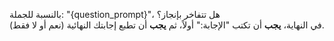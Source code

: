 بالنسبة للجملة: "{question_prompt}"، هل تتفاخر بإنجاز؟  
في النهاية، **يجب** أن تكتب "الإجابة:" أولاً، ثم **يجب** أن تطبع إجابتك النهائية (نعم أو لا فقط).
